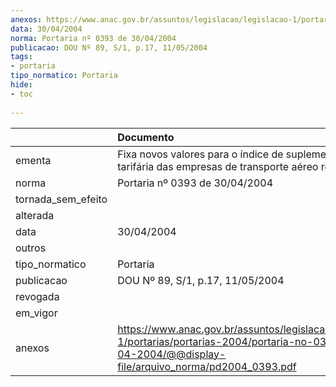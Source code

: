 ```yaml
---
anexos: https://www.anac.gov.br/assuntos/legislacao/legislacao-1/portarias/portarias-2004/portaria-no-0393-de-30-04-2004/@@display-file/arquivo_norma/pd2004_0393.pdf
data: 30/04/2004
norma: Portaria nº 0393 de 30/04/2004
publicacao: DOU Nº 89, S/1, p.17, 11/05/2004
tags:
- portaria
tipo_normatico: Portaria
hide: 
- toc 
 
---
```


|                    | Documento                                                                                                                                                     |
|:-------------------|:--------------------------------------------------------------------------------------------------------------------------------------------------------------|
| ementa             | Fixa novos valores para o índice de suplementação tarifária das empresas de transporte aéreo regional.                                                        |
| norma              | Portaria nº 0393 de 30/04/2004                                                                                                                                |
| tornada_sem_efeito |                                                                                                                                                               |
| alterada           |                                                                                                                                                               |
| data               | 30/04/2004                                                                                                                                                    |
| outros             |                                                                                                                                                               |
| tipo_normatico     | Portaria                                                                                                                                                      |
| publicacao         | DOU Nº 89, S/1, p.17, 11/05/2004                                                                                                                              |
| revogada           |                                                                                                                                                               |
| em_vigor           |                                                                                                                                                               |
| anexos             | https://www.anac.gov.br/assuntos/legislacao/legislacao-1/portarias/portarias-2004/portaria-no-0393-de-30-04-2004/@@display-file/arquivo_norma/pd2004_0393.pdf |